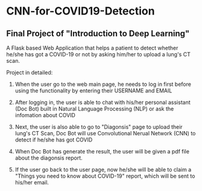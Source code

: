 # CNN-for-COVID19-Detection

## Final Project of "Introduction to Deep Learning" 

A Flask based Web Application that helps a patient to detect whether he/she has got a COVID-19 or not by asking him/her to upload a lung's CT scan. 

Project in detailed:  

  1. When the user go to the web main page, he needs to log in first before using the functionality by entering their USERNAME and EMAIL
  
  2. After logging in, the user is able to chat with his/her personal assistant (Doc Bot) built in Natural Language Processing (NLP) or ask the infomation about COVID
  
  3. Next, the user is also able to go to "Diagonsis" page to upload their lung's CT Scan, Doc Bot will use Convolutional Nerual Network (CNN) to detect if he/she has got COVID
  
  4. When Doc Bot has generate the result, the user will be given a pdf file about the diagonsis report. 
  
  5. If the user go back to the user page, now he/she will be able to claim a "Things you need to know about COVID-19" report, which will be sent to his/her email. 
  
  
  
